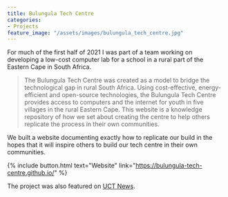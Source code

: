 ```yaml
---
title: Bulungula Tech Centre
categories:
- Projects
feature_image: "/assets/images/bulungula_tech_centre.jpg"
---
```

For much of the first half of 2021 I was part of a team working on developing a low-cost computer lab for a school in a rural part of the Eastern Cape in South Africa. 

> The Bulungula Tech Centre was created as a model to bridge the technological gap in rural South Africa. Using cost-effective, energy-efficient and open-source technologies, the Bulungula Tech Centre provides access to computers and the internet for youth in five villages in the rural Eastern Cape. This website is a knowledge repository of how we set about creating the centre to help others replicate the process in their own communities.

We built a website documenting exactly how to replicate our build in the hopes that it will inspire others to build our tech centre in their own communities.

{% include button.html text="Website" link="https://bulungula-tech-centre.github.io/" %}

The project was also featured on [UCT News](https://www.news.uct.ac.za/article/-2021-09-10-uct-grads-build-scaleable-low-cost-tech-centre-for-ec-learners).